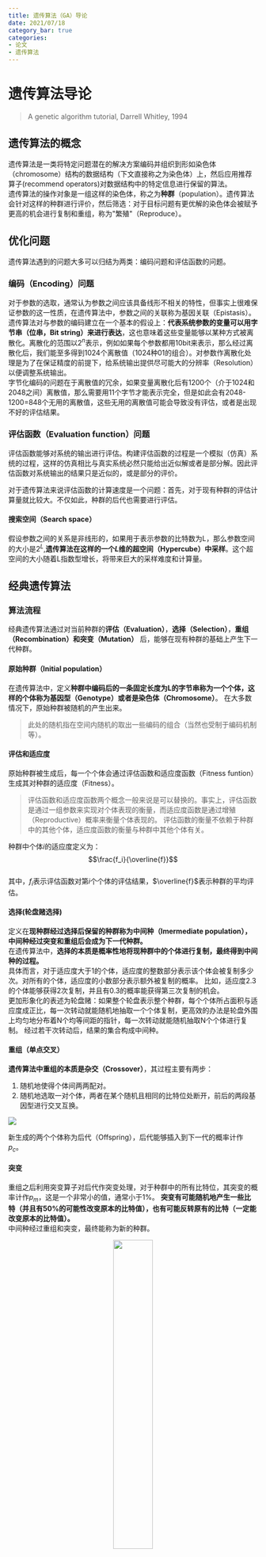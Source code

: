 ```yaml
---
title: 遗传算法（GA）导论
date: 2021/07/18
category_bar: true
categories: 
- 论文
- 遗传算法
---
```

# 遗传算法导论

> A genetic algorithm tutorial, Darrell Whitley, 1994

## 遗传算法的概念
遗传算法是一类将特定问题潜在的解决方案编码并组织到形如染色体（chromosome）结构的数据结构（下文直接称之为染色体）上，然后应用推荐算子(recommend operators)对数据结构中的特定信息进行保留的算法。   
遗传算法的操作对象是一组这样的染色体，称之为**种群**（population）。遗传算法会针对这样的种群进行评价，然后筛选：对于目标问题有更优解的染色体会被赋予更高的机会进行复制和重组，称为"繁殖"（Reproduce）。

## 优化问题
遗传算法遇到的问题大多可以归结为两类：编码问题和评估函数的问题。  
### 编码（Encoding）问题
对于参数的选取，通常认为参数之间应该具备线形不相关的特性，但事实上很难保证参数的这一性质，在遗传算法中，参数之间的关联称为基因关联（Epistasis）。  
遗传算法对与参数的编码建立在一个基本的假设上：**代表系统参数的变量可以用字节串（位串，Bit string）来进行表达**，这也意味着这些变量能够以某种方式被离散化。离散化的范围以$2^n$表示，例如如果每个参数都用10bit来表示，那么经过离散化后，我们能至多得到1024个离散值（1024种01的组合）。对参数作离散化处理是为了在保证精度的前提下，给系统输出提供尽可能大的分辨率（Resolution）以便调整系统输出。  
字节化编码的问题在于离散值的冗余，如果变量离散化后有1200个（介于1024和2048之间）离散值，那么需要用11个字节才能表示完全，但是如此会有2048-1200=848个无用的离散值，这些无用的离散值可能会导致没有评估，或者是出现不好的评估结果。   

### 评估函数（Evaluation function）问题
评估函数能够对系统的输出进行评估。构建评估函数的过程是一个模拟（仿真）系统的过程，这样的仿真相比与真实系统必然只能给出近似解或者是部分解。因此评估函数对系统输出的结果只是近似的，或是部分的评价。   

对于遗传算法来说评估函数的计算速度是一个问题：首先，对于现有种群的评估计算量就比较大。不仅如此，种群的后代也需要进行评估。   

#### 搜索空间（Search space）
假设参数之间的关系是非线形的，如果用于表示参数的比特数为L，那么参数空间的大小是$2^L$,**遗传算法在这样的一个$L$维的超空间（Hypercube）中采样**。这个超空间的大小随着L指数型增长，将带来巨大的采样难度和计算量。  

## 经典遗传算法
### 算法流程
经典遗传算法通过对当前种群的**评估（Evaluation）**，**选择（Selection）**，**重组（Recombination）**和**突变（Mutation）**  后，能够在现有种群的基础上产生下一代种群。 
#### 原始种群（Initial population）
在遗传算法中，定义**种群中编码后的一条固定长度为L的字节串称为一个个体，这样的个体称为基因型（Genotype）或者是染色体（Chromosome）**。  在大多数情况下，原始种群被随机的产生出来。    
> 此处的随机指在空间内随机的取出一些编码的组合（当然也受制于编码机制等）。  

#### 评估和适应度
原始种群被生成后，每一个个体会通过评估函数和适应度函数（Fitness funtion）生成其对种群的适应度（Fitness）。  
> 评估函数和适应度函数两个概念一般来说是可以替换的。事实上，评估函数是通过一组参数来实现对个体表现的衡量，而适应度函数是通过增殖（Reproductive）概率来衡量个体表现的。  评估函数的衡量不依赖于种群中的其他个体，适应度函数的衡量与种群中其他个体有关。     

种群中个体$i$的适应度定义为：  
$$\frac{f_i}{\overline{f}}$$  
其中，$f_i$表示评估函数对第$i$个个体的评估结果，$\overline{f}$表示种群的平均评估。  

#### 选择(轮盘赌选择)
定义在**现种群经过选择后保留的种群称为中间种（Imermediate population），中间种经过突变和重组后会成为下一代种群。**  
在遗传算法中，**选择的本质是概率性地将现种群中的个体进行复制，最终得到中间种的过程。**   
具体而言，对于适应度大于1的个体，适应度的整数部分表示该个体会被复制多少次。对所有的个体，适应度的小数部分表示额外被复制的概率。  比如，适应度2.3的个体能够获得2次复制，并且有0.3的概率能获得第三次复制的机会。  
更加形象化的表述为轮盘赌：如果整个轮盘表示整个种群，每个个体所占面积与适应度成正比，每一次转动就能随机地抽取一个个体复制，更高效的办法是轮盘外围上均匀地分布着N个均等间距的指针，每一次转动就能随机抽取N个个体进行复制。  经过若干次转动后，结果的集合构成中间种。  

#### 重组（单点交叉）
**遗传算法中重组的本质是杂交（Crossover）**，其过程主要有两步： 
1. 随机地使得个体间两两配对。  
2. 随机地选取一对个体，两者在某个随机且相同的比特位处断开，前后的两段基因型进行交叉互换。  

![](https://img-blog.csdnimg.cn/20191202151959116.gif#pic_center)

新生成的两个个体称为后代（Offspring），后代能够插入到下一代的概率计作$p_c$。  

#### 突变
重组之后利用突变算子对后代作突变处理，对于种群中的所有比特位，其突变的概率计作$p_m$，这是一个非常小的值，通常小于1%。  **突变有可能随机地产生一些比特（并且有50%的可能性改变原本的比特值），也有可能反转原有的比特（一定能改变原本的比特值）。**   
中间种经过重组和突变，最终能称为新的种群。
<div align="center">  
<img src=https://cdn.jsdelivr.net/gh/l61012345/Pic/img/20210718132905.png width=40% />  
</div>
<center>▲ 经典遗传算法的选择和重组过程</center>

<div align="center">  
<img src = https://cdn.jsdelivr.net/gh/l61012345/Pic/img/20220118134224.png width=80%>  
</div>
<center>▲ 整个经典遗传算法的运行图</center>


### 可行性分析
经典遗传算法的鲁棒性和复杂性建立在样本空间中有偏向性的超平面采样之上。   
#### 搜索空间和超平面
在几何学上，称n维空间的某一个小于n维的子空间为超平面（hyperplane）， 比如二维空间的超平面是一条线，三位空间的超平面是一个面。    
**在位串长度固定位$L$的前提下，种群中所有可能的编码方式所构成的空间称为搜索空间（Search space）。** 如果每一种特定的编码方式在L维搜索空间中对应了一个角（Corner），那么共超平面的几个角对应的编码中必定在相同的某几个比特位上的值是相同的，此时引入通配符（Don‘t care，以\*记）的概念，那么搜索空间的一个超平面就可以表示为含有Don't care（\*）的位串（比如：0\*\*\*\*，11\*\*\*\*\*），这样的位串称为模式（Schema），每一个模式对应了一个超平面。   

#### 复制：偏向性地采样
对于一个$K$维的搜索空间：\*\*\*...\*\*\*，该空间能够被分割为1\*\*...\*\*\*和0\*\*...\*\*\*两个超平面，对这两个超平面分别计算平均适应度，采样过程总是有高概率地采集适应度更高的超平面内的样本。在下一次采样中，这个超平面再度被等距划分为多个子部分，采样会更倾向于平均适应度更高的子部分，重复若干次采样后，**采样总是更倾向于采集整个搜索空间中适应度最高的部分**。因此通过这样的采样能够在搜索空间中找到适应度最高的部分。换句话说，遵循这样规律的复制总是能够有高概率地选择到种群中适应度更高的个体。  
> 采样过程的本质是一个在搜索空间中不断寻找局部最大值的过程。  

其次，定义选择后某一特定超平面$H$内留存的样本的期望数目为该超平面现有的样本数目$M（H,t）$与该超平面适应度均值$f(H,t)$的乘积：
$$E=M(H,t) \times f(H,t)$$
这样的采样方法会使得采样后在特定超平面的样本数与其期望大致相符合,事实上经过选择后$H$留存的样本数目$M(H,t+1)$可以被公式化为：  
$$M(H,t+1)=M(H,t)\frac{f(H,t)}{\overline{f}}$$
其中$\overline{f}$表示整个种群的平均适应度，近似为1。   

#### 重组：产生新的样本的同时带来破坏
由于复制不会产生新的样本，而选择可能会减少种群中的样本数目，**为了避免最终种群的个体数目过小，同时产生新的可能性**，因此在每一次采样后需要用染色体重组（交叉）来产生新的样本。 不仅如此，染色体重组（交叉）还可以起到部分地保留当前的采样超平面倾向的作用，下面来讨论染色体重组对原来染色体中信息的破坏（Disruption）程度：  
对于一组一阶染色体，其染色体中的信息必不可能受到染色体重组的影响。  
对于二阶和二阶以上的染色体组，其破坏程度和交叉点的数目有关：  
如果只有一点发生染色体重组，染色体组在一点交叉后发生比特变换（破坏）的概率受Schema中确定字符（该位置上的值不是通配符）的位置决定。  
如果有两点发生染色体重组，则在互补位置发生交叉时对染色体组的破坏最大。  
总而言之，**染色体中的原本信息在重组中受到破坏的程度与模式中确定字符的位置有着密切的关系。** 
不管是一点交叉还是两点交叉，可以发现Schema中相邻的既定比特位受到重组带来的破坏最小。    

##### 定义距
称在交叉过程中被整体保留下来的确定字符称为适应性等位基因（Coadapted alleles）。在某一个模式当中，两个确定字符之间的距离称为两个字符的联系（Linkage），第一个确定字符的位置和最后一个确定字符的位置之间（这个部分称为有义部分（Significant Portion of Schema））的距离称为模式的定义距（Defining length），以$\Delta(H)$记。
> 两点及两点以上的交叉中需要将Schema组织为首尾相连的环状形式，才能得出其定义距。  

通过之前对重组破坏的推演可以得出结论：破坏程度与定义距的长度有关：定义距的长度越长，在交叉过程中原本染色体信息被破坏的可能性就越大。不仅如此，定义距直接反映了交叉发生在有义部分的概率，对于一点交叉而言，一点交叉发生在有义部分的概率为： $\frac{\Delta(H)}{L-1}$。   

##### 倒换
除了交叉和变异之外，遗传算法中还会用到的对染色体的基本操作是倒换（Inversion）。 倒换是随机的将染色体中的某一段序列进行镜像翻转。倒换可以改变染色体上确定字符之间的连接，这样具有更大非线性的确定字符在染色体上的间隔距离可能会被缩小。   
 倒换的前提是比特以一种位置无关的方式进行编码（否则倒换就等同于大规模变异）。一种可行的编码方式是染色体上的每一个基因以（位置，值）的形式表示。比如对于010010110而言，染色体为((9,0)(6,0)(2,1)(7,1)(5,1)(8,1)(3,0)(1,0)(4,0))。 对于倒换和如此表示所带来的问题，在此不做过多叙述。  
<img src= https://cdn.jsdelivr.net/gh/l61012345/Pic/img/20210718133527.png width=40% /> 

## 模式定理
### 推导过程
模式定理（Schema theorem）提供了进化时采样率的下界，推导过程如下：  
由之前提出的经过选择后超平面$H$留存的样本（个体）数目$M(H,t+1)$：  
$$M(H,t+1)=M(H,t)\frac{f(H,t)}{\overline{f}}$$  
考虑重组对选择后超平面$H$中种群样本数目的影响：
1. 重组是有概率发生的，概率为$p_c$。  
2. 对于发生重组的种群，交叉既有可能产生出现有空间内某个模式的副本（比如100和010交叉就可能产生000，使得000的副本增加一个），同时也有可能使得原有的样本消失。    

那么现在后代中落在超平面$H$的样本数目：  
$$M(H,t+1)=(1-p_c)M(H,t) \frac{f(H,t)}{\overline{f}} +p_c [M(H,t)\frac{f(H,t)}{\overline{f}}(1-losses)+gains]$$
为了简化计算，忽略gain，并且假设发生在Schema上有义部分的交叉必然导致染色体破坏，记破坏概率为$disruption$，那么有：  
$$M(H,t+1) \geq (1-p_c)M(H,t) \frac{f(H,t)}{\overline{f}} +p_c [M(H,t)\frac{f(H,t)}{\overline{f}}(1-disruption)]$$
定义超平面$H$的采样率表示超平面$H$的样本数目与种群中样本数目的比，以$P(H,t)$记。  
由之前对定义距的理解，对原信息的破坏只可能发生在定义距的区间段内。此外，如果发生重组的位串都在平面$H$内，那么重组也不可能对原本信息造成破坏，因此要想让重组破坏原有的信息，亲本中的另一条位串必定来自于其他平面。  
由这上述两点可以将破坏概率定义为：  
$$\frac{\Delta(H)}{L-1}(1-P(H,t))$$
由破坏的定义可以得出如下结论：  
**定义距$Δ(H)$越小，模式受到破坏的概率就越小。**从直观上来说，定义距越小，交叉发生在定义距内（即一定能破坏信息）的概率也越小。  
那么下一代超平面$H$的采样率可以表示为：
$$P(H,t+1) \geq P(H,t) \frac{f(H,t)}{\overline{f}} [1-p_c \frac{\Delta(H)}{L-1}(1-P(H,t))]$$  
如果考虑亲代是基于适应度选择出来的：  
$$P(H,t+1) \geq P(H,t) \frac{f(H,t)}{\overline{f}} [1-p_c \frac{\Delta(H)}{L-1}(1-P(H,t)\frac{f(H,t)}{\overline{f}})]$$
最后，考虑突变的影响：记突变发生的概率为$p_m$，超平面$H$的阶数为$o(H)$，那么表示超平面$H$的Schema不会受到突变影响的概率为：  
$$(1-p_m)^{o(H)}$$
可以得出结论：  
**模式的阶数$o(H)$越小,模式不会受到突变影响的概率越大。**从直观上来看，模式的阶数代表着有效字符的个数，有效字符越少，在交叉过程中越容易被保留下来。  
最终，超平面$H$在下一代中被采样到的概率可以表示为：  
$$P(H,t+1) \geq P(H,t) \frac{f(H,t)}{\overline{f}} [1-p_c \frac{\Delta(H)}{L-1}(1-P(H,t)\frac{f(H,t)}{\overline{f}})] (1-p_m)^{o(H)} $$
可以通过数学推算出，在适应度$\frac{f(H,t)}{\overline{f}}>1$时：
$$P(H,t) \frac{f(H,t)}{\overline{f}} [1-p_c \frac{\Delta(H)}{L-1}(1-P(H,t)\frac{f(H,t)}{\overline{f}})]=P(H,t) \frac{f(H,t)}{\overline{f}}(1-p_c \frac{\Delta(H)}{L-1})+[P(H,t) \frac{f(H,t)}{\overline{f}} ]^2$$
用$t=0$代来推算$t$代时候的采样率：  
$$P(H,t) ≥ \{P(H,0) \frac{f(H,0)}{\overline{f}}(1-p_c \frac{\Delta(H)}{L-1})+[P(H,0) \frac{f(H,0)}{\overline{f}} ]\}^t(1-p_m)^{o(H)}$$
可以发现：**在适应度$\frac{f(H,t)}{\overline{f}}>1$时，采样率呈现指数型上升。**  
可以总结为：  
**在选择，重组，突变算子的作用下，当某个超平面的适应度大于1时，模式的阶数$o(H)$越小，定义距$Δ(H)$越小的个体越能够被保留下来，且数目成指数型上升。**  
模式定理在数学上证明了重组和突变的有效性，并给出了采样率的下界，是遗传算法中重要的理论基础之一。  



### 突变和收敛问题
显然，模式定理最强调交叉和超平面采样在遗传搜索中的作用。为了在选择后最大限度地保存超平面样本，应尽量减少交叉和突变的破坏。这表明突变可能根本不应该使用，或者至少应该在非常低的水平上使用。  
突变的积极作用是突变可以防止任何特定位点或等位基因的永久丢失（尤其是对种群中个体数目非常小的时候而言）， 同时突变也增加了种群的基因多样性。    
随着代数的增加，选择有可能使得在某些位置上的比特全部变成相同的值，表明算法收敛。但是与此同时，个体之间适应度的差别会越来越小，选择的影响也会越来越小，最终可能导致提前收敛。可以通过对适应度的缩放来改善这一问题。     
> 关于算法的收敛：遗传算法的收敛性一直是一个问题，简单而言，当选择的代数达到一定程度后，选择压力减弱，导致种群中适应度优秀的个体数始终处于一个水平上而不发生变化，此时称遗传算法达到收敛。和深度学习不同的是，如果在收敛后继续学习，那么优秀个体的数目在理论上并不会下降。  

### 重组的采样方式·均匀交叉
#### 交叉点数目问题
在某个范围内，交叉点的数目多一些，破坏的影响随之减弱。但是过多的交叉点数目会导致出现非常大的破坏。    
#### 均匀交叉（Uniform crossover）
均匀交叉的流程是首先随机对种群中的染色体进行两两配对，和单点交叉不同的是，均匀交叉随机地选择亲代染色体中的某些位置，然后对换亲代染色体上这一位置上的比特值。 与单点交叉相比，均匀交叉的破坏概率不受定义距的影响，均匀交叉的破坏概率为：  
$$1-（\frac{1}{2}）^{o(H)-1}$$ 
虽然相比于单点交叉均匀交叉的破坏概率更大，但是对于个体数目小的种群，更大的破坏概率能解除信息量小的限制。   
同时，在采样方式上，相比与单点交叉，理论上均匀交叉能够采集到更多的样本，具体的可由Fig 4 说明。 如果把两个位串中同一位置上的比特值不相同的位置数称为海明距离（Hamming distance），记作$\mathcal{H}$，那么理论上均匀交叉可以产生$2^\mathcal{H}-2$种不同的位串，而单点交叉只能产生$2(\mathcal {H}-1)$种不同的位串。   
![](https://img-blog.csdnimg.cn/2019120215430277.gif#pic_center)  


### 简化取代表示
对于两个位串，将同一位置上比特值相同的地方用“-”表示，不同部分保留的表示方法称为简化取代表示（Reduced surrogates）法。 例如，对于0001111011010011和0001001010010，就可以表示为----11---1-----1和----00---0-----0，如图所示。  
<img src= https://cdn.jsdelivr.net/gh/l61012345/Pic/img/20210718134138.png width=40% />  
这样的表示法好处是可以方便的理解这两个位串的重组其实是发生在一个4维空间中的，由于均匀交叉的距离无关性，可以发现对亲代的破坏就发生在这些点上，因此可以将均匀交叉简化为在这种表示方法下的一点交叉。  其次，如果至少一个交叉点存在于这种表示方法的第一个确定字符和最后一个确定字符之间，那么能够保证交叉结果绝对不同于亲代，这意味着能够在这个空间内采到新的样本。   

### 种群大小
低阶的超平面拥有比较高的采样率。一个采样空间可被划分为$2^iC_L^i$个$i$阶的超平面。超平面的数量与研究种群大小$N$和遗传算法能够采样到的超平面数有关。通常认为超平面的数量与一开始的随机种群中的个体数量是一个指数关系：在$N$大小的种群里，$i$阶的超平面大约会被采集到$(\frac{1}{2})^i N$个样本。  
#### $N^3$理论
$N^3$理论认为，当种群大小为$N$时，遗传算法处理的有效超平面个数为$N^3$。  记$\theta$为至少复制$\phi$次后种群中超平面的最高阶数，$\theta=log_2(\frac{N}{\phi})$，那么有采样空间中$\theta$阶的超平面总数一定大于等于遗传算法处理的超平面个数：  
$$2^\theta C_L^\theta \geq N^3$$
长度为$L$的模式总数为$3^L$。根据上述理论，如果选用$N=3^L$，那么至多有$N$个超平面可以被遗传算法处理。  因此种群大小要根据$L$进行选择。  

### 模式理论的局限性
1. 忽略了gains和低估了losses的影响。  
2. 当搜索逐渐聚拢在一些特定的超平面的子空间内时，观察到的超平面$H$的适应度会有巨大变化。因此取平均适应度为分母的方法仅在前几代可行。  
3. 字符串采样的偏差使得用模式理论计算并预测结果并不可行。  

总而言之，模式定理没有为遗传算法的行动轨迹提供确切的描述，也无法预测特定超平面是如何随着时间的推移而处理的。

## 具体的标准遗传算法模型
下述内容中提出了一种利用标准遗传算法思路的算法模型，这种算法模型解决模式理论的局限性，并对模式理论进行一些定量计算。  
还原模式定理推导的第一步：  
$$M(H,t+1)=(1-p_c)M(H,t) \frac{f(H,t)}{\overline{f}} +p_c [M(H,t)\frac{f(H,t)}{\overline{f}}(1-losses)+gains]$$
现在从个体的视角来看，设某一个位串$Z$在下一代中被留下的概率为$P(Z,t+1)$，上述式子可以改写成：  
$$P(Z,t+1)=P(Z,t)\frac{f(Z,t)}{\overline{f}}(1-\{p_c losses\})+\{p_c gains\}$$
如果将这个式子应用于搜索空间中的每一个个体，那么就能够将遗传算法进行定性的计算。  
### 损失和增益
在交叉的过程中，损失来源于两个亲本在交叉后子代为现有种群中没有的新位串，（此时认为由于交叉后亲本没有被保留，因此原有的亲本信息受到了损失），而增益来源于两个亲本在交叉后产生的子代与现有种群中的另一亲本相同（相当于现有种群中的某一个位串被复制了一次）。  
对于某一个个体而言，损失和增益都是可以被计算的，下述一例：  
令$Z=000$，其损失可以按照如下方式计算：  
$$losses=P_{I0}\frac{f(111,t)}{\overline{f}}P(111,t)+P_{I0}\frac{f(101,t)}{\overline{f}}P(101,t)+P_{I1}\frac{f(110,t)}{\overline{f}}P(110,t)+P_{I2}\frac{f(011,t)}{\overline{f}}P(011,t)$$  
$P_{I0}$:表示在与000进行交叉时，任何一位中出现交叉的概率，$P_{I0}=1$  
$P_{Ii}$:第$i$位与第$i+1$位之间发生交叉的概率。  
  
增益也可以用同样的方式进行计算。  


这种计算方式可以由采样空间$S$中的每一个位串$S_i$与目标位串$Z$做异或运算求得。  
> $S_i$表示$S$中的位串按照特定顺序进行排列后的第$i$个位串，未作特殊说明时，这个排列顺序为从0依次+1。即：$S_0=0_{2(二进制)}$，$S_i=i_2$。


### 标准形式下单点交叉的损失
形如：0000000000与0010000100，如果两个位串$B$,$B'$满足如下条件：  
$$B:相同-b-相同-b-相同$$
$$B':相同-b'-相同-b'-相同$$
相同：$B$和$B'$在这些位置上的比特是相同的。  


如果$Z$与$S_i$满足这样的关系，那么在第二个相同部分发生的交叉必然会导致亲本信息的损失。因此$Z$与某个特定的$S_i$进行单点交叉发生损失概率可以写作：
$$\frac{δ(S_i)}{L-1}$$  
$δ(S_i)$:表示$Z$与$S_i$的最大连续相同部分的比特数。  
  

$Z$在搜索空间$S$中由单点交叉产生的损失（总概率）可以描述为：  
$$losses=∑\frac{δ(S_i)}{L-1}\frac{f(S_i,t)}{\overline{f}}P(S_i,t)$$


### 单点交叉的增益
要想让两个位串通过交叉产生位串$Z$，那么以位串中的某一个位置为断点，其中一个位串在这个断点之前的部分与$Z$完全相同，另一个位串在这个断点之后的部分与$Z$完全相同。   

具体而言：如果两个位串$S_{α+x}$和$S_{ω+y}$，其中$S_{α+x}$在第$α-1$位置之前与$Z$连续相同，$S_{ω+y}$在第$L-ω$位置之后与$Z$连续相同，记$ρ(S_{α+x},S_{ω+y})$表示$S_{α+x}$和$S_{ω+y}$重叠部分的长度，那么两个位串在重叠部分发生交叉则必然会生成$Z$，因此这两个位串交叉产生$Z$的概率为：  
$$\frac{ρ(S_{α+x},S_{ω+y})}{L-1}$$

所以$Z$在$S$中由单点交叉产生的增益（总概率）可以描述为：  
$$gain=∑\frac{ρ(S_{α+x},S_{ω+y})}{L-1}\frac{f(S_{α+x},t)}{\overline{f}}P(S_{α+x},t)\frac{f(S_{ω+y},t)}{\overline{f}}P(S_{ω+y},t)$$

### 概率矩阵
Vose和Liepins将$S$中两个位串$S_i$与$S_j$生成$S_0$的概率进行了矩阵化，下面是其矩阵化的步骤：  
设$s^t$为一个向量，这个向量表示第$t$代$S$空间中每一个位串被选择的概率，$s_i^t$表示第$t$代中位串$S_i$被选择的概率，通常认为这个概率与适应度和前一次选择的概率之积成正比：  
$$s_i^t = kP(S_i,t)f(S_i),k>0$$
那么$S_k$被选择出来的概率的期望值可以用如下公式来表示：  
$$E(p_k^{t+1})=∑s^t_is_j^tr_{i,j}(k)$$
$r_{i,j}(k)$:$S_i$与$S_j$交叉产生$S_k$的概率。  
$r_{i,j}(0)$可以用概率矩阵$M$表示，其中行表示$S_i$，列表示$S_j$，$m_{i,j}=r_{i,j}(0)$，即$S_i$与$S_j$产生$S_0$的概率。  

#### $M$的特性
1. $M$的第0行和第0列表示的概率都是损失发生的概率
2. $M$除了$m_{0,0}=1$在对角线上的其它值都为0  
3. $M$是一个对称矩阵

#### 向量化
$s^{t+1}$可以用$M$进行表示： 
$$E(s^{t+1})=s^TMs$$
将$M$的上三角部分全部归零，得到矩阵$M'$，通过之前的分析，$M'$的第一列表示$s_0$的损失，而$s_i=P(S_i,t)\frac{f(S_i,t)}{\overline{f}}$，有：  
$$S^TM'(:,1)s_0=P(S_0,t)\frac{f(S_0,t)}{\overline{f}}(1-losses)$$

记向量$\sigma$有：  
$$σ_j<s_0,...s_{2^L-1}^T>=<s_{j⊕0},...s_{j⊕2^L-1}^T>$$
记$\mathcal{M}(s)$：  
$$\mathcal{M}(s)=<(σ_0s)^TMσ_0s,...,(σ_{V-1}s)^TMσ_{V-1}s>^T$$
矩阵$F$为对角线是$f(i)$的对角矩阵，有：  
$$s^{t+1}=kFM(s^t),k>0$$

## 其他进化模型
除了标准进化模型之外，还有一些其他的进化模型。大致可分为进化策略(Evolutionary Strategies,ES)和进化编程(Evolutionary Programming,EP)两种。  
进化编程中每一个个体是一个有限状态机（Finit-state machine），在此不做过多叙述。  
进化策略中细分为两种类型：$(μ+λ)-ES$和$(μ,λ)-ES$。  
在$(μ+λ)-ES$机制中，亲代$μ$产生后代$λ$后，种群还会对亲代和后代共同进行选择，选择其中表现出色的个体生成下一代。在这种选择机制下，亲代会被保留直到被比亲代表现更出色的个体替代。   
在$(μ,λ)-ES$机制中，后代被产生后就直接替代亲代，选择在后代中执行。这种进化机制在选择阶段与经典遗传算法近似。但是在重组阶段所采用的算子与经典遗传算法不同。  
$(μ+λ)-ES$机制相比于$(μ,λ)-ES$机制，其被优化的后代数目一定是单调增加的。  

### Genitor 算法
Genitor算法是一种使用$(μ+λ)-ES$机制的算法，其与经典遗传算法中的进化模型不同点有三处。  
1. 选择在亲代中执行，选择后的亲代产生的后代被立即投放到下一代种群中。  
2. 后代不会替代亲代，但是每一代中适应度最差的个体被直接移除以加强选择压力。  
3. 适应度函数通过排名算法（Ranking）而非比值来表现。排名也同样能够保持选择压力的有效性。  
> 排名算法：  
> 设三个个体的适应度评估为：$h_1,h_2,h_3$.  
> 首先对所有个体按照适应度从小到大排序，比如：$h_2,h_1,h_3$;  
> 按照上面的顺序重新赋予fitness，即$f(h_2)=1,f(h_1)=2,f(h_3)=3$  
> 计算选择概率:$p(h_2)=\frac{1}{1+2+3}=\frac{1}{6},p(h_1)=\frac{2}{6},p(h_3)=\frac{3}{6}$  


### CHC 算法
CHC算法是另一种能够单调选择位串的算法，CHC指Cross-generational elitist selection, Heterogenous recombination, Cataclysmic mutation。  
Genitor算法是一种使用$(μ+λ)-ES$机制的算法，具体的执行过程为：   
在重组之后，亲代和子代中最好的$N$个个体生成中间种群，由于这样的选择已经能够制造足够的压力，因此CHC直接采用随机选择的方式从这个中间种群中进行挑选。同时，选择后的中间种中，海明距离远的两个个体才被允许进行繁殖。  
在突变阶段，除了选择出来的优秀个体外，其余所有的个体都要经历相当大的突变，再进行交叉。   

### Hybrid 算法
Hybrid算法在个体编码时直接用实数进行编码，而非二进制数。其次，每个个体都在进行局部爬山算法（Local hill-climbing）来改善自身，产生后代之后，后代做爬山算法。  
Hybrid算法通过这种多点局部搜索的方式使得搜索变得高效，局部爬山算法能够帮助改善染色体，但是不会对后代有太大的变化。基于上述特性，Hybrid算法在优化问题中的表现比较出色。  

> 局部爬山算法：从当前的节点开始，和周围的邻居节点的值进行比较。 如果当前节点是最大的，那么返回当前节点，作为最大值 ( 既山峰最高点 ) ；反之就用最高的邻居节点来，替换当前节点，从而实现向山峰的高处攀爬的目的。如此循环直到达到最高点。

## 并行遗传算法
使用锦标赛算法（Tournaments）对现有种群进行选择就可以实现经典遗传算法的并行化。
> 锦标赛算法：  
> 1. 确定每次选择的个体数量N。（二元锦标赛选择即选择2个个体）
> 2. 从种群中随机选择N个个体(每个个体被选择的概率相同) ，根据每个个体的适应度值，选择其中适应度值最好的个体进入下一代种群。
> 3. 重复步骤(2)多次（重复次数为种群的大小），直到新的种群规模达到原来的种群规模。
> 锦标赛算法相当于是有噪声的排序算法。  

具体的实现方法有两种模型：岛模型（island，图左）和细胞模型（cellular，图右）。  
<img src = https://cdn.jsdelivr.net/gh/l61012345/Pic/img/20210718134422.png width=50%>  

### 岛模型
岛模型将一个大种群均分为多个小种群，称为亚种（Sub-population），每个小种群中进行选择，并且每隔几代就将小种群中的一部分个体与另外的小种群中的个体进行交换，这个过程称为迁徙（migration）。  
迁徙的目的是为了让小种群之间能够部分地交换基因信息。通过迁徙，岛模型更能挖掘每一个亚种内部的信息差异。  

### 细胞模型
细胞模型将若干个简单处理元（processor）放在网格中，每一个处理单元处理一个位串，并且选择其相邻的单元中最优的位串，或者以一定概率选择相邻的某个位串与其进行配对，并且产生新的位串。  两个距离远的位串是无法进行配对的，这样的设定模拟了生物学上的地理隔离。  在几代之后，网格中会出现许多适应度接近的团块，随着进化的推进和选择的压力，这些团块的规模会随着适应度变大或者变小。